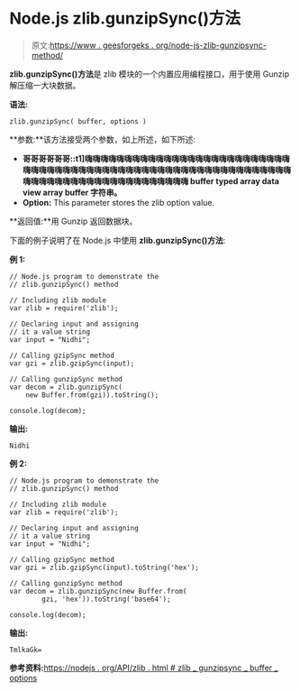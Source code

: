 # Node.js zlib.gunzipSync()方法

> 原文:[https://www . geesforgeks . org/node-js-zlib-gunzipsync-method/](https://www.geeksforgeeks.org/node-js-zlib-gunzipsync-method/)

**zlib.gunzipSync()方法**是 zlib 模块的一个内置应用编程接口，用于使用 Gunzip 解压缩一大块数据。

**语法:**

```
zlib.gunzipSync( buffer, options )
```

**参数:**该方法接受两个参数，如上所述，如下所述:

*   **哥哥哥哥哥哥::t1]嗨嗨嗨嗨嗨嗨嗨嗨嗨嗨嗨嗨嗨嗨嗨嗨嗨嗨嗨嗨嗨嗨嗨嗨嗨嗨嗨嗨嗨嗨嗨嗨嗨嗨嗨嗨嗨嗨嗨嗨嗨嗨嗨嗨嗨嗨嗨嗨嗨嗨嗨嗨嗨嗨嗨嗨嗨嗨嗨嗨嗨嗨嗨嗨嗨嗨嗨嗨嗨嗨嗨嗨嗨嗨嗨嗨嗨嗨嗨嗨嗨 buffer typed array data view array buffer 字符串。**
*   **Option:** This parameter stores the zlib option value.

**返回值:**用 Gunzip 返回数据块。

下面的例子说明了在 Node.js 中使用 **zlib.gunzipSync()方法**:

**例 1:**

```
// Node.js program to demonstrate the     
// zlib.gunzipSync() method  

// Including zlib module
var zlib = require('zlib');

// Declaring input and assigning
// it a value string
var input = "Nidhi";

// Calling gzipSync method
var gzi = zlib.gzipSync(input);

// Calling gunzipSync method
var decom = zlib.gunzipSync(
    new Buffer.from(gzi)).toString();

console.log(decom);
```

**输出:**

```
Nidhi
```

**例 2:**

```
// Node.js program to demonstrate the     
// zlib.gunzipSync() method  

// Including zlib module
var zlib = require('zlib');

// Declaring input and assigning
// it a value string
var input = "Nidhi";

// Calling gzipSync method
var gzi = zlib.gzipSync(input).toString('hex');

// Calling gunzipSync method
var decom = zlib.gunzipSync(new Buffer.from(
        gzi, 'hex')).toString('base64');

console.log(decom);
```

**输出:**

```
TmlkaGk=

```

**参考资料:**[https://nodejs . org/API/zlib . html # zlib _ gunzipsync _ buffer _ options](https://nodejs.org/api/zlib.html#zlib_zlib_gunzipsync_buffer_options)